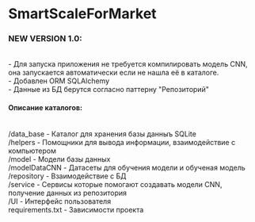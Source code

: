 # SmartScaleForMarket
 
<h3>NEW VERSION 1.0:</h3> <br>
    - Для запуска приложения не требуется компилировать модель CNN,
    она запускается автоматически если не нашла её в каталоге. <br>
    - Добавлен ORM SQLAlchemy <br>
    - Данные из БД берутся согласно паттерну "Репозиторий" <br>

<h4>Описание каталогов:</h4><br>
    /data_base - Каталог для хранения базы данныъ SQLite <br>
    /helpers - Помощники для вывода информации, взаимодействие с компьютером <br>
    /model - Модели базы данных <br>
    /modelDataCNN - Датасеты для обучения модели и обученая модель <br>
    /repository - Взаимодействие с БД <br>
    /service - Сервисы которые помогают создавать модели CNN, получение данных из репозитория <br>
    /UI - Интерфейс пользователя <br>
    requirements.txt - Зависимости проекта <br>